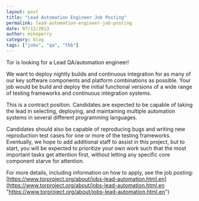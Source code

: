 ```yaml
---
layout: post
title: "Lead Automation Engineer Job Posting"
permalink: lead-automation-engineer-job-posting
date: 07/12/2013
author: mikeperry
category: blog
tags: ["jobs", "qa", "tbb"]
---
```


Tor is looking for a Lead QA/automation engineer!

We want to deploy nightly builds and continuous integration for as many of our key software components and platform combinations as possible. Your job would be build and deploy the initial functional versions of a wide range of testing frameworks and continuous integration systems.

This is a contract position. Candidates are expected to be capable of taking the lead in selecting, deploying, and maintaining multiple automation systems in several different programming languages.

Candidates should also be capable of reproducing bugs and writing new reproduction test cases for one or more of the testing frameworks. Eventually, we hope to add additional staff to assist in this project, but to start, you will be expected to prioritize your own work such that the most important tasks get attention first, without letting any specific core component starve for attention.

For more details, including information on how to apply, see the job posting:  
 [https://www.torproject.org/about/jobs-lead-automation.html.en](https://www.torproject.org/about/jobs-lead-automation.html.en "https://www.torproject.org/about/jobs-lead-automation.html.en")

